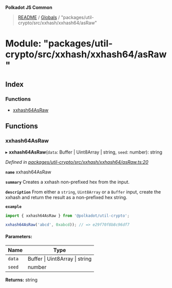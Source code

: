 **Polkadot JS Common**

> [README](../README.md) / [Globals](../globals.md) / "packages/util-crypto/src/xxhash/xxhash64/asRaw"

# Module: "packages/util-crypto/src/xxhash/xxhash64/asRaw"

## Index

### Functions

* [xxhash64AsRaw](_packages_util_crypto_src_xxhash_xxhash64_asraw_.md#xxhash64asraw)

## Functions

### xxhash64AsRaw

▸ **xxhash64AsRaw**(`data`: Buffer \| Uint8Array \| string, `seed`: number): string

*Defined in [packages/util-crypto/src/xxhash/xxhash64/asRaw.ts:20](https://github.com/polkadot-js/common/blob/975103fd/packages/util-crypto/src/xxhash/xxhash64/asRaw.ts#L20)*

**`name`** xxhash64AsRaw

**`summary`** Creates a xxhash non-prefixed hex from the input.

**`description`** 
From either a `string`, `Uint8Array` or a `Buffer` input, create the xxhash and return the result as a non-prefixed hex string.

**`example`** 
<BR>

```javascript
import { xxhash64AsRaw } from '@polkadot/util-crypto';

xxhash64AsRaw('abcd', 0xabcd)); // => e29f70f8b8c96df7
```

#### Parameters:

Name | Type |
------ | ------ |
`data` | Buffer \| Uint8Array \| string |
`seed` | number |

**Returns:** string
